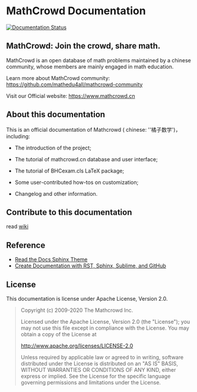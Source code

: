# MathCrowd Documentation

[![Documentation Status](https://readthedocs.org/projects/mathcrowd-docs/badge/?version=latest)](https://docs.mathcrowd.cn)


## MathCrowd: Join the crowd, share math. 

MathCrowd is an open database of math problems maintained by a chinese community, whose members are mainly engaged in math education.

Learn more about MathCrowd community: https://github.com/mathedu4all/mathcrowd-community

Visit our Official website: https://www.mathcrowd.cn

## About this documentation

This is an official documentation of Mathcrowd ( chinese: ''橘子数学')，including:

* The introduction of the project;

* The tutorial of mathcrowd.cn database and user interface;

* The tutorial of BHCexam.cls LaTeX package;

* Some user-contributed how-tos on customization;

* Changelog and other information. 

## Contribute to this documentation

read [wiki](https://github.com/mathedu4all/mathcrowd-docs/wiki) 

## Reference

* [Read the Docs Sphinx Theme](https://sphinx-rtd-theme.readthedocs.io/en/latest/index.html)
* [Create Documentation with RST, Sphinx, Sublime, and GitHub](https://sublime-and-sphinx-guide.readthedocs.io/en/latest/index.html)

## License

This documentation is license under Apache License, Version 2.0.

> Copyright (c) 2009-2020 The Mathcrowd Inc.
>
> Licensed under the Apache License, Version 2.0 (the "License");
> you may not use this file except in compliance with the License.
> You may obtain a copy of the License at
>
>  http://www.apache.org/licenses/LICENSE-2.0
>
> Unless required by applicable law or agreed to in writing, software
> distributed under the License is distributed on an "AS IS" BASIS,
> WITHOUT WARRANTIES OR CONDITIONS OF ANY KIND, either express or implied.
> See the License for the specific language governing permissions and
> limitations under the License.